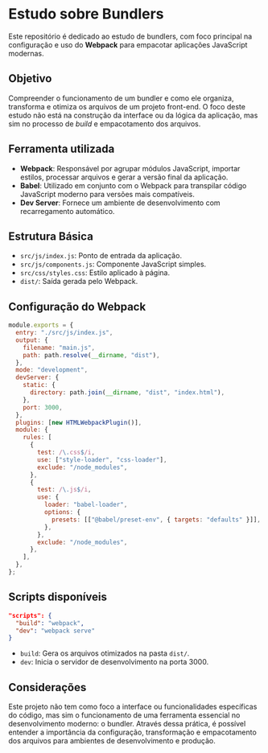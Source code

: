 # Estudo sobre Bundlers

Este repositório é dedicado ao estudo de bundlers, com foco principal na configuração e uso do **Webpack** para empacotar aplicações JavaScript modernas.

## Objetivo

Compreender o funcionamento de um bundler e como ele organiza, transforma e otimiza os arquivos de um projeto front-end. O foco deste estudo não está na construção da interface ou da lógica da aplicação, mas sim no processo de *build* e empacotamento dos arquivos.

## Ferramenta utilizada

- **Webpack**: Responsável por agrupar módulos JavaScript, importar estilos, processar arquivos e gerar a versão final da aplicação.
- **Babel**: Utilizado em conjunto com o Webpack para transpilar código JavaScript moderno para versões mais compatíveis.
- **Dev Server**: Fornece um ambiente de desenvolvimento com recarregamento automático.

## Estrutura Básica

- `src/js/index.js`: Ponto de entrada da aplicação.
- `src/js/components.js`: Componente JavaScript simples.
- `src/css/styles.css`: Estilo aplicado à página.
- `dist/`: Saída gerada pelo Webpack.

## Configuração do Webpack

```js
module.exports = {
  entry: "./src/js/index.js",
  output: {
    filename: "main.js",
    path: path.resolve(__dirname, "dist"),
  },
  mode: "development",
  devServer: {
    static: {
      directory: path.join(__dirname, "dist", "index.html"),
    },
    port: 3000,
  },
  plugins: [new HTMLWebpackPlugin()],
  module: {
    rules: [
      {
        test: /\.css$/i,
        use: ["style-loader", "css-loader"],
        exclude: "/node_modules",
      },
      {
        test: /\.js$/i,
        use: {
          loader: "babel-loader",
          options: {
            presets: [["@babel/preset-env", { targets: "defaults" }]],
          },
        },
        exclude: "/node_modules",
      },
    ],
  },
};
```

## Scripts disponíveis

```json
"scripts": {
  "build": "webpack",
  "dev": "webpack serve"
}
```

- `build`: Gera os arquivos otimizados na pasta `dist/`.
- `dev`: Inicia o servidor de desenvolvimento na porta 3000.

## Considerações

Este projeto não tem como foco a interface ou funcionalidades específicas do código, mas sim o funcionamento de uma ferramenta essencial no desenvolvimento moderno: o bundler. Através dessa prática, é possível entender a importância da configuração, transformação e empacotamento dos arquivos para ambientes de desenvolvimento e produção.